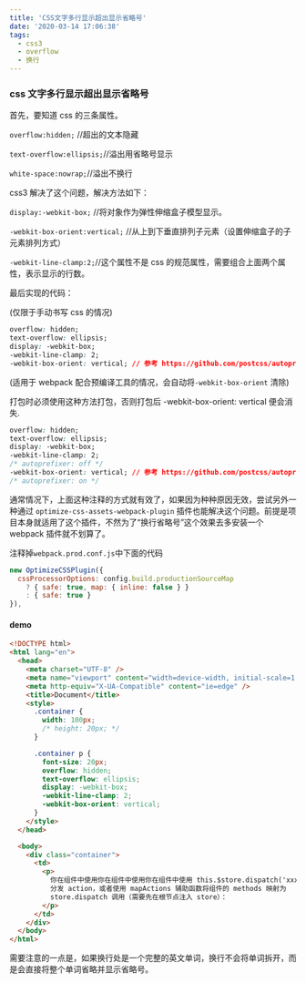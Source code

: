 ```yaml
---
title: 'CSS文字多行显示超出显示省略号'
date: '2020-03-14 17:06:38'
tags:
  - css3
  - overflow
  - 换行
---
```


### css 文字多行显示超出显示省略号

首先，要知道 css 的三条属性。

`overflow:hidden;` //超出的文本隐藏

`text-overflow:ellipsis;`//溢出用省略号显示

`white-space:nowrap;`//溢出不换行

css3 解决了这个问题，解决方法如下：

`display:-webkit-box;` //将对象作为弹性伸缩盒子模型显示。

`-webkit-box-orient:vertical;` //从上到下垂直排列子元素（设置伸缩盒子的子元素排列方式）

`-webkit-line-clamp:2;`//这个属性不是 css 的规范属性，需要组合上面两个属性，表示显示的行数。

最后实现的代码：

(仅限于手动书写 css 的情况)

```css
overflow: hidden;
text-overflow: ellipsis;
display: -webkit-box;
-webkit-line-clamp: 2;
-webkit-box-orient: vertical; // 参考 https://github.com/postcss/autoprefixer/issues/776
```

(适用于 webpack 配合预编译工具的情况，会自动将`-webkit-box-orient` 清除)

打包时必须使用这种方法打包，否则打包后 -webkit-box-orient: vertical 便会消失.

```css
overflow: hidden;
text-overflow: ellipsis;
display: -webkit-box;
-webkit-line-clamp: 2;
/* autoprefixer: off */
-webkit-box-orient: vertical; // 参考 https://github.com/postcss/autoprefixer/issues/776
/* autoprefixer: on */
```

通常情况下，上面这种注释的方式就有效了，如果因为种种原因无效，尝试另外一种通过 `optimize-css-assets-webpack-plugin` 插件也能解决这个问题。前提是项目本身就适用了这个插件，不然为了“换行省略号”这个效果去多安装一个 webpack 插件就不划算了。

注释掉`webpack.prod.conf.js`中下面的代码

```js
new OptimizeCSSPlugin({
  cssProcessorOptions: config.build.productionSourceMap
    ? { safe: true, map: { inline: false } }
    : { safe: true }
}),
```

#### demo

```html
<!DOCTYPE html>
<html lang="en">
  <head>
    <meta charset="UTF-8" />
    <meta name="viewport" content="width=device-width, initial-scale=1.0" />
    <meta http-equiv="X-UA-Compatible" content="ie=edge" />
    <title>Document</title>
    <style>
      .container {
        width: 100px;
        /* height: 20px; */
      }

      .container p {
        font-size: 20px;
        overflow: hidden;
        text-overflow: ellipsis;
        display: -webkit-box;
        -webkit-line-clamp: 2;
        -webkit-box-orient: vertical;
      }
    </style>
  </head>

  <body>
    <div class="container">
      <td>
        <p>
          你在组件中使用你在组件中使用你在组件中使用 this.$store.dispatch('xxx')
          分发 action，或者使用 mapActions 辅助函数将组件的 methods 映射为
          store.dispatch 调用（需要先在根节点注入 store）：
        </p>
      </td>
    </div>
  </body>
</html>
```

需要注意的一点是，如果换行处是一个完整的英文单词，换行不会将单词拆开，而是会直接将整个单词省略并显示省略号。
